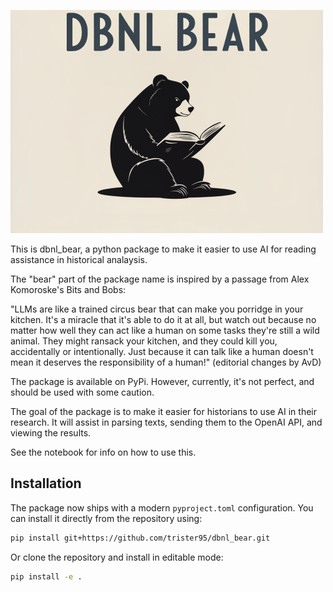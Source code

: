 ![My Package Logo](assets/logo%20text.png)

This is dbnl_bear, a python package to make it easier to use AI for reading assistance in historical analaysis. 

The "bear" part of the package name is inspired by a passage from Alex Komoroske's Bits and Bobs:

"LLMs are like a trained circus bear that can make you porridge in your kitchen. It's a miracle that it's able to do it at all, but watch out because no matter how well they can act like a human on some tasks they're still a wild animal. They might ransack your kitchen, and they could kill you, accidentally or intentionally. Just because it can talk like a human doesn't mean it deserves the responsibility of a human!" (editorial changes by AvD)

The package is available on PyPi. However, currently, it's not perfect, and should be used with some caution. 

The goal of the package is to make it easier for historians to use AI in their research. It will assist in parsing texts, sending them to the OpenAI API, and viewing the results. 

See the notebook for info on how to use this.

## Installation

The package now ships with a modern `pyproject.toml` configuration.  You can
install it directly from the repository using:

```bash
pip install git+https://github.com/trister95/dbnl_bear.git
```

Or clone the repository and install in editable mode:

```bash
pip install -e .
```
